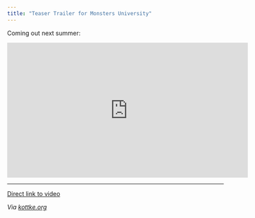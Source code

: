 ```yaml
---
title: "Teaser Trailer for Monsters University"
---
```

<p>Coming out next summer:</p>
<p><iframe width="560" height="315" src="http://www.youtube.com/embed/sED6FRXIHJc?rel=0" frameborder="0" allowfullscreen></iframe></p>
<hr>
<p><a href="http://youtu.be/sED6FRXIHJc">Direct link to video</a></p>
<p><em>Via <a href="http://kottke.org/12/06/teaser-trailer-for-monsters-university">kottke.org</a></em></p>
